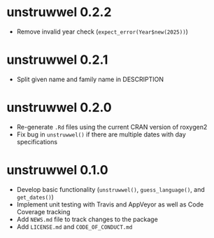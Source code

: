 # unstruwwel 0.2.2

* Remove invalid year check (`expect_error(Year$new(2025))`)


# unstruwwel 0.2.1

* Split given name and family name in DESCRIPTION


# unstruwwel 0.2.0

* Re-generate `.Rd` files using the current CRAN version of roxygen2
* Fix bug in `unstruwwel()` if there are multiple dates with day specifications


# unstruwwel 0.1.0

* Develop basic functionality (`unstruwwel()`, `guess_language()`, and `get_dates()`)
* Implement unit testing with Travis and AppVeyor as well as Code Coverage tracking
* Add `NEWS.md` file to track changes to the package
* Add `LICENSE.md` and `CODE_OF_CONDUCT.md`
